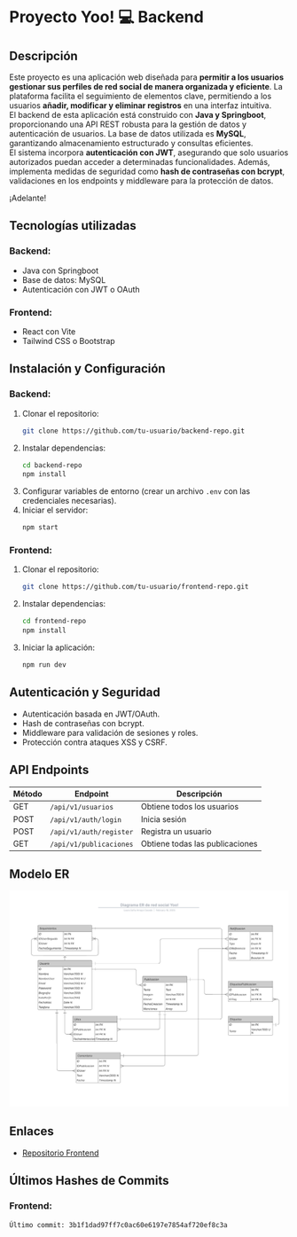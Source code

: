 # Proyecto Yoo! 💻 Backend

## Descripción
Este proyecto es una aplicación web diseñada para **permitir a los usuarios gestionar sus perfiles de red social de manera organizada y eficiente**. La plataforma facilita el seguimiento de elementos clave, permitiendo a los usuarios **añadir, modificar y eliminar registros** en una interfaz intuitiva.  
El backend de esta aplicación está construido con **Java y Springboot**, proporcionando una API REST robusta para la gestión de datos y autenticación de usuarios. La base de datos utilizada es **MySQL**, garantizando almacenamiento estructurado y consultas eficientes.  
El sistema incorpora **autenticación con JWT**, asegurando que solo usuarios autorizados puedan acceder a determinadas funcionalidades. Además, implementa medidas de seguridad como **hash de contraseñas con bcrypt**, validaciones en los endpoints y middleware para la protección de datos.  


¡Adelante!

## Tecnologías utilizadas
### Backend:
- Java con Springboot
- Base de datos: MySQL
- Autenticación con JWT o OAuth


### Frontend:
- React con Vite
- Tailwind CSS o Bootstrap

## Instalación y Configuración
### Backend:
1. Clonar el repositorio:
   ```sh
   git clone https://github.com/tu-usuario/backend-repo.git
   ```
2. Instalar dependencias:
   ```sh
   cd backend-repo
   npm install
   ```
3. Configurar variables de entorno (crear un archivo `.env` con las credenciales necesarias).
4. Iniciar el servidor:
   ```sh
   npm start
   ```

### Frontend:
1. Clonar el repositorio:
   ```sh
   git clone https://github.com/tu-usuario/frontend-repo.git
   ```
2. Instalar dependencias:
   ```sh
   cd frontend-repo
   npm install
   ```
3. Iniciar la aplicación:
   ```sh
   npm run dev
   ```

## Autenticación y Seguridad
- Autenticación basada en JWT/OAuth.
- Hash de contraseñas con bcrypt.
- Middleware para validación de sesiones y roles.
- Protección contra ataques XSS y CSRF.

## API Endpoints
| Método | Endpoint | Descripción |
|--------|---------|-------------|
| GET | `/api/v1/usuarios` | Obtiene todos los usuarios |
| POST | `/api/v1/auth/login` | Inicia sesión |
| POST | `/api/v1/auth/register` | Registra un usuario |
| GET | `/api/v1/publicaciones` | Obtiene todas las publicaciones |

## Modelo ER
<img src="Diagrama ER de red social Yoo!.png"/>

## Enlaces
- [Repositorio Frontend](https://github.com/LauraAmaya08/yoo-app)

## Últimos Hashes de Commits
### Frontend:
```
Último commit: 3b1f1dad97ff7c0ac60e6197e7854af720ef8c3a
